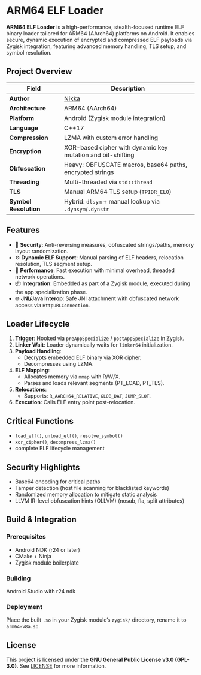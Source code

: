 # ARM64 ELF Loader

**ARM64 ELF Loader** is a high-performance, stealth-focused runtime ELF binary loader tailored for ARM64 (AArch64) platforms on Android. It enables secure, dynamic execution of encrypted and compressed ELF payloads via Zygisk integration, featuring advanced memory handling, TLS setup, and symbol resolution.

## Project Overview

| Field              | Description                                                        |
|-------------------|--------------------------------------------------------------------|
| **Author**         | [Nikka](https://github.com/NikkaGames)                            |
| **Architecture**   | ARM64 (AArch64)                                                    |
| **Platform**       | Android (Zygisk module integration)                                |
| **Language**       | C++17                                                              |
| **Compression**    | LZMA with custom error handling                                    |
| **Encryption**     | XOR-based cipher with dynamic key mutation and bit-shifting        |
| **Obfuscation**    | Heavy: OBFUSCATE macros, base64 paths, encrypted strings           |
| **Threading**      | Multi-threaded via `std::thread`                                   |
| **TLS**            | Manual ARM64 TLS setup (`TPIDR_EL0`)                               |
| **Symbol Resolution** | Hybrid: `dlsym` + manual lookup via `.dynsym`/`.dynstr`         |

## Features

- 🔐 **Security**: Anti-reversing measures, obfuscated strings/paths, memory layout randomization.
- ⚙️ **Dynamic ELF Support**: Manual parsing of ELF headers, relocation resolution, TLS segment setup.
- 🚀 **Performance**: Fast execution with minimal overhead, threaded network operations.
- 📦 **Integration**: Embedded as part of a Zygisk module, executed during the app specialization phase.
- 🌐 **JNI/Java Interop**: Safe JNI attachment with obfuscated network access via `HttpURLConnection`.

## Loader Lifecycle

1. **Trigger**: Hooked via `preAppSpecialize` / `postAppSpecialize` in Zygisk.
2. **Linker Wait**: Loader dynamically waits for `linker64` initialization.
3. **Payload Handling**:
   - Decrypts embedded ELF binary via XOR cipher.
   - Decompresses using LZMA.
4. **ELF Mapping**:
   - Allocates memory via `mmap` with R/W/X.
   - Parses and loads relevant segments (PT_LOAD, PT_TLS).
5. **Relocations**:
   - Supports: `R_AARCH64_RELATIVE`, `GLOB_DAT`, `JUMP_SLOT`.
6. **Execution**: Calls ELF entry point post-relocation.

## Critical Functions

- `load_elf()`, `unload_elf()`, `resolve_symbol()`
- `xor_cipher()`, `decompress_lzma()`
- complete ELF lifecycle management

## Security Highlights

- Base64 encoding for critical paths
- Tamper detection (host file scanning for blacklisted keywords)
- Randomized memory allocation to mitigate static analysis
- LLVM IR-level obfuscation hints (OLLVM) (nosub, fla, split attributes)

## Build & Integration

### Prerequisites

- Android NDK (r24 or later)
- CMake + Ninja
- Zygisk module boilerplate

### Building

Android Studio with r24 ndk

### Deployment

Place the built `.so` in your Zygisk module’s `zygisk/` directory, rename it to `arm64-v8a.so`.

## License

This project is licensed under the **GNU General Public License v3.0 (GPL-3.0)**. See [LICENSE](LICENSE) for more information.
